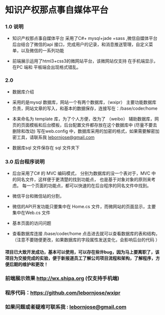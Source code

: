 # 知识产权那点事自媒体平台

### 1.0 说明

+ 知识产权那点事自媒体平台 采用了C#+ mysql+jade +sass ,微信自媒体平台后台结合了微信的api 接口，完成用户的记录，和消息推送管理，自定义菜单，以及微信的一系列功能

+ 前端展示运用了html3+css3的微网站平台，该微网站仅支持 在手机端显示，在PC 端和 平板端会出现格式错乱。

### 2.0

+ 数据库介绍

+ 采用的是mysql 数据库，网站一个有两个数据库，（wxipr） 主要功能数据库负责，网站文章的写入，和基本的数据保存，连接写在：/base/coder/home

+ 本来命名为 template 库，为了个人方便，改为了 （weibo） 辅助数据库，网页的页面模板和后台模板，后台配置文件都存放在这个数据库中 (尽量不要去删除和改动)   写在web.config 中，数据库采用的加密的格式，如果需要解密加密工具，请联系我 lebornjose@gmail.com

+ 数据库sql 文件保存在 sql 文件夹下

### 3.0 后台程序说明

+ 后台采用了C# 的 MVC 编码模式， 分别为数据库的没一个表对于，MVC 中的同名文件，这样便于更清楚的找到功能点， 也是基于对象对象的原则来考虑。 每一个页面的功能点，都可以快速的在后台程序的同名文件中找到。

+ 微信平台和微信站的分割， 

+ 微信的API开发功能只要集中在 Home.cs 文件，而微网站的页面显示，主要集中在Web.cs 文件

+ 基本页面的访问问题

+ 查看数据库连接  /base/coder/home 点击进去就可以查看数据库的表和结构，（注意不要随便更改，如果数据库的字段属性发送变化，会影响后台的代码  ）

#### 项目已大致开发成功，基本可以使用，可以存在些许bug，因为马上要离职了，该项目为交接完成的实验，便于新报道员工了解公司项目流程和架构，了解程序，方便后期的维护和更改！

### 前端展示效果 http://wx.shipa.org (仅支持手机端)
### 程序代码：https://github.com/lebornjose/wxipr
### 如果问题或者疑难可联系我 :   lebornjose@gmail.com





